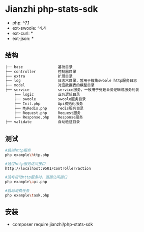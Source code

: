 # Jianzhi php-stats-sdk

- php: ^7.1
- ext-swoole: ^4.4
- ext-curl: *
- ext-json: *

## 结构

``` bash
├── base                基础目录
├── controller          控制器目录
├── extra               扩展目录
├── log                 日志木目录，暂用于搜集swoole http服务日志
├── model               对应数据表的模型目录
├── service             service服务，一般用于处理业务逻辑或服务封装
    ├── logic           业务逻辑目录
    ├── swoole          swoole服务目录
    ├── Init.php        Api初始化服务
    ├── MyRedis.php     redis服务目录
    ├── Request.php     Request服务
    ├── Response.php    Response服务
├── validate            自动验证目录
```

## 测试

``` bash
#启动http服务
php example\http.php

#通过http服务访问接口
http://localhost:9501/Controller/action

#没有启动http服务时，直接访问接口
php example\api.php

#启动消费任务
php example\task.php
```

## 安装

- composer require jianzhi/php-stats-sdk
